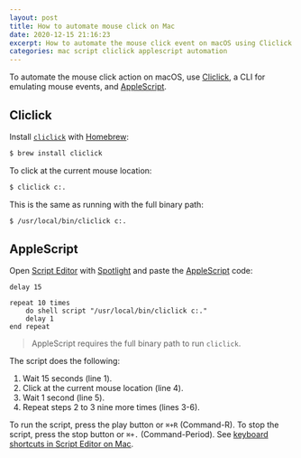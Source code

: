 ```yaml
---
layout: post
title: How to automate mouse click on Mac
date: 2020-12-15 21:16:23
excerpt: How to automate the mouse click event on macOS using Cliclick and AppleScript.
categories: mac script cliclick applescript automation
---
```


To automate the mouse click action on macOS, use [Cliclick](https://www.bluem.net/en/projects/cliclick/), a CLI for emulating mouse events, and [AppleScript](https://en.wikipedia.org/wiki/AppleScript).

## Cliclick

Install [`cliclick`](https://github.com/BlueM/cliclick) with [Homebrew](https://brew.sh/):

```sh
$ brew install cliclick
```

To click at the current mouse location:

```sh
$ cliclick c:.
```

This is the same as running with the full binary path:

```sh
$ /usr/local/bin/cliclick c:.
```

## AppleScript

Open [Script Editor](https://developer.apple.com/library/archive/documentation/LanguagesUtilities/Conceptual/MacAutomationScriptingGuide/GettoKnowScriptEditor.html) with [Spotlight](https://support.apple.com/HT204014) and paste the [AppleScript](https://developer.apple.com/library/archive/documentation/AppleScript/Conceptual/AppleScriptLangGuide/introduction/ASLR_intro.html) code:

```applescript
delay 15

repeat 10 times
    do shell script "/usr/local/bin/cliclick c:."
    delay 1
end repeat
```

> AppleScript requires the full binary path to run `cliclick`.

The script does the following:

1. Wait 15 seconds (line 1).
2. Click at the current mouse location (line 4).
3. Wait 1 second (line 5).
4. Repeat steps 2 to 3 nine more times (lines 3-6).

To run the script, press the play button or `⌘+R` (Command-R). To stop the script, press the stop button or `⌘+.` (Command-Period). See [keyboard shortcuts in Script Editor on Mac](https://support.apple.com/en-lk/guide/script-editor/scrptedshtcut/mac).
